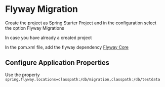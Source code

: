 # Flyway Migration

Create the project as Spring Starter Project and in the configuration select the option Flyway Migrations

In case you have already a created project

In the pom.xml file, add the flyway dependency [Flyway Core](https://mvnrepository.com/artifact/org.flywaydb/flyway-core)

## Configure Application Properties

Use the property `spring.flyway.locations=classpath:/db/migration,classpath:/db/testdata` 


